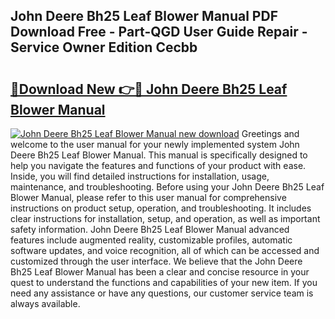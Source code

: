 ## John Deere Bh25 Leaf Blower Manual PDF Download Free - Part-QGD User Guide Repair - Service Owner Edition Cecbb

# <h2><a href="http://bc93285.oget.top/?id=John+Deere+Bh25+Leaf+Blower+Manual">🔗Download New 👉🔴 John Deere Bh25 Leaf Blower Manual</a></h2>

[![John Deere Bh25 Leaf Blower Manual new download](https://i.imgur.com/5g1atiW.png)](http://bc93285.oget.top/?id=John+Deere+Bh25+Leaf+Blower+Manual)
Greetings and welcome to the user manual for your newly implemented system John Deere Bh25 Leaf Blower Manual. This manual is specifically designed to help you navigate the features and functions of your product with ease. Inside, you will find detailed instructions for installation, usage, maintenance, and troubleshooting. Before using your John Deere Bh25 Leaf Blower Manual, please refer to this user manual for comprehensive instructions on product setup, operation, and troubleshooting. It includes clear instructions for installation, setup, and operation, as well as important safety information. John Deere Bh25 Leaf Blower Manual advanced features include augmented reality, customizable profiles, automatic software updates, and voice recognition, all of which can be accessed and customized through the user interface. We believe that the John Deere Bh25 Leaf Blower Manual has been a clear and concise resource in your quest to understand the functions and capabilities of your new item. If you need any assistance or have any questions, our customer service team is always available.
